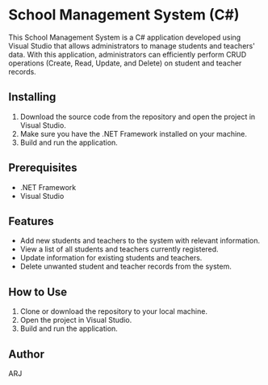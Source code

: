

# School Management System (C#)

This School Management System is a C# application developed using Visual Studio that allows administrators to manage students and teachers' data. With this application, administrators can efficiently perform CRUD operations (Create, Read, Update, and Delete) on student and teacher records.

## Installing
1. Download the source code from the repository and open the project in Visual Studio.
2. Make sure you have the .NET Framework installed on your machine.
3. Build and run the application.

## Prerequisites
- .NET Framework
- Visual Studio

## Features
- Add new students and teachers to the system with relevant information.
- View a list of all students and teachers currently registered.
- Update information for existing students and teachers.
- Delete unwanted student and teacher records from the system.

## How to Use
1. Clone or download the repository to your local machine.
2. Open the project in Visual Studio.
3. Build and run the application.

## Author
ARJ
